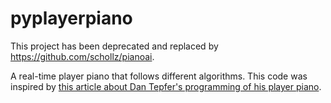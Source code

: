 # pyplayerpiano

This project has been deprecated and replaced by https://github.com/schollz/pianoai.

A real-time player piano that follows different algorithms. This code was inspired by [this article about Dan Tepfer's programming of his player piano](http://www.npr.org/2017/07/24/538677517/fascinating-algorithm-dan-tepfers-player-piano-is-his-composing-partner).
